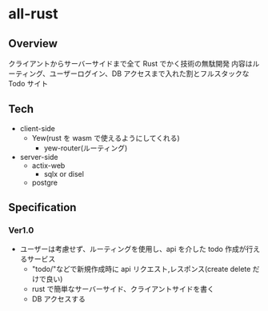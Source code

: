 # all-rust

## Overview

クライアントからサーバーサイドまで全て Rust でかく技術の無駄開発
内容はルーティング、ユーザーログイン、DB アクセスまで入れた割とフルスタックな Todo サイト

## Tech

- client-side
  - Yew(rust を wasm で使えるようにしてくれる)
    - yew-router(ルーティング)
- server-side
  - actix-web
    - sqlx or disel
  - postgre

## Specification

### Ver1.0

- ユーザーは考慮せず、ルーティングを使用し、api を介した todo 作成が行えるサービス
  - "todo/"などで新規作成時に api リクエスト,レスポンス(create delete だけで良い)
  - rust で簡単なサーバーサイド、クライアントサイドを書く
  - DB アクセスする
